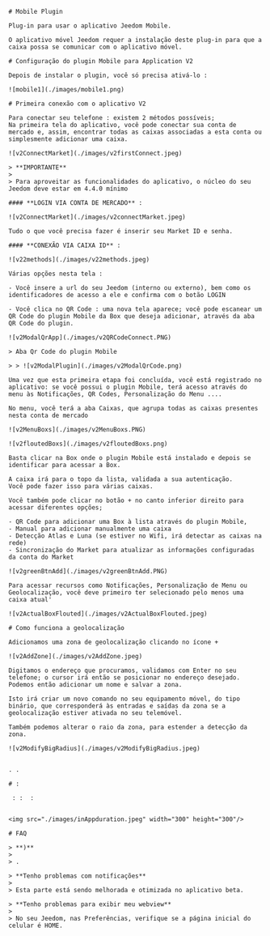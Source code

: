     # Mobile Plugin

    Plug-in para usar o aplicativo Jeedom Mobile.

    O aplicativo móvel Jeedom requer a instalação deste plug-in para que a caixa possa se comunicar com o aplicativo móvel.

    # Configuração do plugin Mobile para Application V2

    Depois de instalar o plugin, você só precisa ativá-lo :

    ![mobile1](./images/mobile1.png)

    # Primeira conexão com o aplicativo V2

    Para conectar seu telefone : existem 2 métodos possíveis;
    Na primeira tela do aplicativo, você pode conectar sua conta de mercado e, assim, encontrar todas as caixas associadas a esta conta ou simplesmente adicionar uma caixa.

    ![v2ConnectMarket](./images/v2firstConnect.jpeg)

    > **IMPORTANTE**
    >
    > Para aproveitar as funcionalidades do aplicativo, o núcleo do seu Jeedom deve estar em 4.4.0 mínimo

    #### **LOGIN VIA CONTA DE MERCADO** :

    ![v2ConnectMarket](./images/v2connectMarket.jpeg)

    Tudo o que você precisa fazer é inserir seu Market ID e senha.

    #### **CONEXÃO VIA CAIXA ID** :

    ![v22methods](./images/v22methods.jpeg)

    Várias opções nesta tela :

    - Você insere a url do seu Jeedom (interno ou externo), bem como os identificadores de acesso a ele e confirma com o botão LOGIN

    - Você clica no QR Code : uma nova tela aparece; você pode escanear um QR Code do plugin Mobile da Box que deseja adicionar, através da aba QR Code do plugin.

    ![v2ModalQrApp](./images/v2QRCodeConnect.PNG)

    > Aba Qr Code do plugin Mobile

    > > ![v2ModalPlugin](./images/v2ModalQrCode.png)

    Uma vez que esta primeira etapa foi concluída, você está registrado no aplicativo: se você possui o plugin Mobile, terá acesso através do menu às Notificações, QR Codes, Personalização do Menu ....

    No menu, você terá a aba Caixas, que agrupa todas as caixas presentes nesta conta de mercado

    ![v2MenuBoxs](./images/v2MenuBoxs.PNG)

    ![v2floutedBoxs](./images/v2floutedBoxs.png)

    Basta clicar na Box onde o plugin Mobile está instalado e depois se identificar para acessar a Box.

    A caixa irá para o topo da lista, validada a sua autenticação.
    Você pode fazer isso para várias caixas.

    Você também pode clicar no botão + no canto inferior direito para acessar diferentes opções;

    - QR Code para adicionar uma Box à lista através do plugin Mobile,
    - Manual para adicionar manualmente uma caixa
    - Detecção Atlas e Luna (se estiver no Wifi, irá detectar as caixas na rede)
    - Sincronização do Market para atualizar as informações configuradas da conta do Market

    ![v2greenBtnAdd](./images/v2greenBtnAdd.PNG)

    Para acessar recursos como Notificações, Personalização de Menu ou Geolocalização, você deve primeiro ter selecionado pelo menos uma caixa atual'

    ![v2ActualBoxFlouted](./images/v2ActualBoxFlouted.jpeg)

    # Como funciona a geolocalização

    Adicionamos uma zona de geolocalização clicando no ícone +

    ![v2AddZone](./images/v2AddZone.jpeg)

    Digitamos o endereço que procuramos, validamos com Enter no seu telefone; o cursor irá então se posicionar no endereço desejado.
    Podemos então adicionar um nome e salvar a zona.

    Isto irá criar um novo comando no seu equipamento móvel, do tipo binário, que corresponderá às entradas e saídas da zona se a geolocalização estiver ativada no seu telemóvel.

    Também podemos alterar o raio da zona, para estender a detecção da zona.

    ![v2ModifyBigRadius](./images/v2ModifyBigRadius.jpeg)


    . .

    # :

     : :  :


    <img src="./images/inAppduration.jpeg" width="300" height="300"/>

    # FAQ

    > **)**
    >
    > . 

    > **Tenho problemas com notificações**
    >
    > Esta parte está sendo melhorada e otimizada no aplicativo beta.

    > **Tenho problemas para exibir meu webview**
    >
    > No seu Jeedom, nas Preferências, verifique se a página inicial do celular é HOME.


